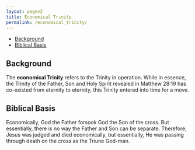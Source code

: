 ```yaml
---
layout: pagev2
title: Economical Trinity
permalink: /economical_trinity/
---
```

- [Background](#background)
- [Biblical Basis](#biblical-basis)

## Background

The **economical Trinity** refers to the Trinity in operation. While in essence, the Trinity of the Father, Son and Holy Spirit revealed in Matthew 28:19 has co-existed from eternity to eternity, this Trinity entered into time for a move.

## Biblical Basis

Economically, God the Father forsook God the Son of the cross. But essentially, there is no way the Father and Son can be separate. Therefore, Jesus was judged and died economically, but essentially, He was passing through death on the cross as the Triune God-man. 